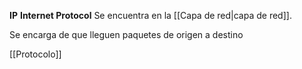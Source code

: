 **IP** **Internet Protocol** Se encuentra en la [[Capa de red|capa de red]].

Se encarga de que lleguen paquetes de origen a destino

[[Protocolo]]